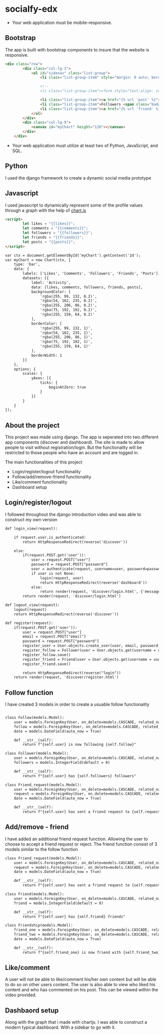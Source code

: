 # socialfy-edx

- Your web application must be mobile-responsive.

## Bootstrap

The app is built with bootstrap components to insure that the website is responsive.

```html
<div class="row">
		<div class="col-lg-3">
			<ul id="sidenav" class="list-group">
				<li class="list-group-item" style="margin: 0 auto; border: none; padding-bottom:10%;"><i class="fas fa-user-circle fa-8x float-right"></i></li>

				<!--
				<li class="list-group-item"><form style="text-align: center; padding-bottom:10%;"><button class="btn btn-success">Follow</button></form></li>-->

				<li class="list-group-item"><a href="{% url 'post' %}">Posts</a></li>
				<li class="list-group-item">Followers <span class="badge badge-success">{{followers}}</li>
				<li class="list-group-item"><a href="{% url 'friend' %}">Friends</a></li>
			</ul>
		</div>
		<div class="col-lg-9">
			<canvas id="myChart" height="120"></canvas>	
		</div>
	</div>
```

- Your web application must utilize at least two of Python, JavaScript, and SQL.

## Python

I used the django framework to create a dynamic social media prototype

## Javascript

I used javascript to dynamically represent some of the profile values through a graph with the help of [chart.js](https://www.chartjs.org/)

```html
<script>
		let likes = "{{likes}}";
		let comments = "{{comments}}";
		let followers = "{{followers}}";
		let friends = "{{friends}}";
		let posts = "{{posts}}";
</script>

var ctx = document.getElementById('myChart').getContext('2d');
var myChart = new Chart(ctx, {
    type: 'bar',
    data: {
        labels: ['Likes', 'Comments', 'Followers', 'Friends', 'Posts'],
        datasets: [{
            label: 'Activity',
            data: [likes, comments, followers, friends, posts],
            backgroundColor: [
                'rgba(255, 99, 132, 0.2)',
                'rgba(54, 162, 235, 0.2)',
                'rgba(255, 206, 86, 0.2)',
                'rgba(75, 192, 192, 0.2)',
                'rgba(255, 159, 64, 0.2)'
            ],
            borderColor: [
                'rgba(255, 99, 132, 1)',
                'rgba(54, 162, 235, 1)',
                'rgba(255, 206, 86, 1)',
                'rgba(75, 192, 192, 1)',
                'rgba(255, 159, 64, 1)'
            ],
            borderWidth: 1
        }]
    },
    options: {
        scales: {
            yAxes: [{
                ticks: {
                    beginAtZero: true
                }
            }]
        }
    }
});
```

## About the project

This project was made using django. The app is seperated into two different app components (discover and dashboard). The site is made to allow people to visit without registration/login. But the functionality will be restricted to those people who have an account and are logged in.

The main functionalities of this project

- Login/register/logout functionality
- Follow/add/remove-friend functionality
- Like/comment functionality
- Dashboard setup

## Login/register/logout

I followed throughout the django introduction video and was able to construct my own version

```html
def login_view(request):

	if request.user.is_authenticated:
		return HttpResponseRedirect(reverse('discover'))

	else:
		if(request.POST.get('user')):
			user = request.POST["user"]
			password = request.POST["password"]
			user = authenticate(request, username=user, password=password)
			if user is not None:
				login(request, user)
				return HttpResponseRedirect(reverse('dashboard'))
			else:
				return render(request, 'discover/login.html', {'message': 'Invalid credentials'})
		return render(request, 'discover/login.html')

def logout_view(request):
	logout(request)
	return HttpResponseRedirect(reverse('discover'))

def register(request):
	if(request.POST.get('user')):
		user = request.POST["user"]
		email = request.POST["email"]
		password = request.POST["password"]
		register_user = User.objects.create_user(user, email, password)
		register_follow = Follower(user = User.objects.get(username = user), followers = 0)
		register_follow.save()
		register_friend = Friend(user = User.objects.get(username = user), friend = 0)
		register_friend.save()

		return HttpResponseRedirect(reverse("login"))
	return render(request, 'discover/register.html')

```

## Follow function

I have created 3 models in order to create a usuable follow functionality

```html

class Follow(models.Model):
	user = models.ForeignKey(User, on_delete=models.CASCADE, related_name = 'user')
	follow = models.ForeignKey(User, on_delete=models.CASCADE, related_name = 'follow')
	date = models.DateField(auto_now = True)

	def __str__(self):
		return f"{self.user} is now following {self.follow}"

class Follower(models.Model):
	user = models.ForeignKey(User, on_delete=models.CASCADE, related_name = 'followers')
	followers = models.IntegerField(default = 0)

	def __str__(self):
		return f"{self.user} has {self.followers} followers"

class Friend_request(models.Model):
	user = models.ForeignKey(User, on_delete=models.CASCADE, related_name = 'friend')
	request = models.ForeignKey(User, on_delete=models.CASCADE, related_name = 'request')
	date = models.DateField(auto_now = True)

	def __str__(self):
		return f"{self.user} has sent a friend request to {self.request}"

```

## Add/remove - friend

I have added an additional friend request function. Allowing the user to choose to accept a friend request or reject. The friend function consist of 3 models similar to the follow function

```html
class Friend_request(models.Model):
	user = models.ForeignKey(User, on_delete=models.CASCADE, related_name = 'friend')
	request = models.ForeignKey(User, on_delete=models.CASCADE, related_name = 'request')
	date = models.DateField(auto_now = True)

	def __str__(self):
		return f"{self.user} has sent a friend request to {self.request}"

class Friend(models.Model):
	user = models.ForeignKey(User, on_delete=models.CASCADE, related_name = 'user_friend')
	friend = models.IntegerField(default = 0)

	def __str__(self):
		return f"{self.user} has {self.friend} friends"

class Friendship(models.Model):
	friend_one = models.ForeignKey(User, on_delete=models.CASCADE, related_name = 'friend_one')
	friend_two = models.ForeignKey(User, on_delete=models.CASCADE, related_name = 'friend_two')
	date = models.DateField(auto_now = True)

	def __str__(self):
		return f"{self.friend_one} is now friend with {self.friend_two}"
```

## Like/comment

A user will not be able to like/comment his/her own content but will be able to do so on other users content. The user is also able to view who liked his content and who has commented on his post. This can be viewed within the video provided.

## Dashbaord setup

Along with the graph that i made with chartjs. I was able to construct a modern typical dashboard. With a sidebar to go with it.
